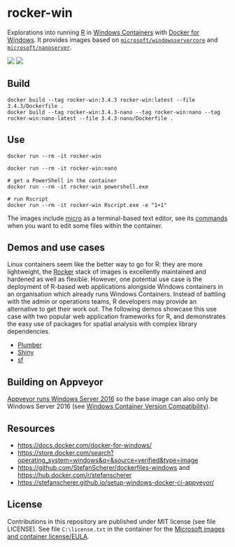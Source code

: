 # rocker-win

Explorations into running [R](https://www.r-project.org/) in [Windows Containers](https://docs.microsoft.com/en-us/virtualization/windowscontainers/about/index) with [Docker for Windows](https://docs.docker.com/docker-for-windows/).
It provides images based on [`microsoft/windowsservercore`](https://hub.docker.com/r/microsoft/windowsservercore/) and [`microsoft/nanoserver`](https://hub.docker.com/r/microsoft/nanoserver/).

[![](https://images.microbadger.com/badges/image/nuest/rocker-win.svg)](https://microbadger.com/images/nuest/rocker-win "Get your own image badge on microbadger.com") [![](https://images.microbadger.com/badges/version/nuest/rocker-win.svg)](https://microbadger.com/images/nuest/rocker-win "Get your own version badge on microbadger.com")

## Build

```
docker build --tag rocker-win:3.4.3 rocker-win:latest --file 3.4.3/Dockerfile .
docker build --tag rocker-win:3.4.3-nano --tag rocker-win:nano --tag rocker-win:nano-latest --file 3.4.3-nano/Dockerfile .
```

## Use

```
docker run --rm -it rocker-win

docker run --rm -it rocker-win:nano

# get a PowerShell in the container
docker run --rm -it rocker-win powershell.exe

# run Rscript
docker run --rm -it rocker-win Rscript.exe -e "1+1"
```

The images include [micro](https://micro-editor.github.io/) as a terminal-based text editor, see its [commands](https://github.com/zyedidia/micro/blob/master/runtime/help/commands.md) when you want to edit some files within the container.

## Demos and use cases

Linux containers seem like the better way to go for R: they are more lightweight, the [Rocker](https://www.rocker-project.org/) stack of images is excellently maintained and hardened as well as flexible.
However, one potential use case is the deployment of R-based web applications alongside Windows containers in an organisation which already runs Windows Containers.
Instead of battling with the admin or operations teams, R developers may provide an alternative to get their work out.
The following demos showcase this use case with two popular web application frameworks for R, and demonstrates the easy use of packages for spatial analysis with complex library dependencies.

- [Plumber](demo/plumber/README.md)
- [Shiny](demo/shiny/README.md)
- [sf](demo/sf/README.md)

## Building on Appveyor

[Appveyor runs Windows Server 2016](https://www.appveyor.com/docs/windows-images-software/#operating-system) so the base image can also only be Windows Server 2016 (see [Windows Container Version Compatibility](https://docs.microsoft.com/en-us/virtualization/windowscontainers/deploy-containers/version-compatibility)).

## Resources

- https://docs.docker.com/docker-for-windows/
- https://store.docker.com/search?operating_system=windows&q=&source=verified&type=image
- https://github.com/StefanScherer/dockerfiles-windows and https://hub.docker.com/r/stefanscherer
- https://stefanscherer.github.io/setup-windows-docker-ci-appveyor/

## License

Contributions in this repository are published under MIT license (see file LICENSE).
See file `C:\license.txt` in the container for the [Microsoft images and container license/EULA](https://docs.microsoft.com/en-us/virtualization/windowscontainers/images-eula).
